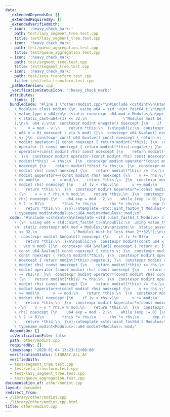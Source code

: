 ```yaml
---
data:
  _extendedDependsOn: []
  _extendedRequiredBy: []
  _extendedVerifiedWith:
  - icon: ':heavy_check_mark:'
    path: test/lazy_segment_tree.test.cpp
    title: test/lazy_segment_tree.test.cpp
  - icon: ':heavy_check_mark:'
    path: test/queue_aggregation.test.cpp
    title: test/queue_aggregation.test.cpp
  - icon: ':heavy_check_mark:'
    path: test/segment_tree.test.cpp
    title: test/segment_tree.test.cpp
  - icon: ':heavy_check_mark:'
    path: test/zeta_transform.test.cpp
    title: test/zeta_transform.test.cpp
  _pathExtension: cpp
  _verificationStatusIcon: ':heavy_check_mark:'
  attributes:
    links: []
  bundledCode: "#line 1 \"other/modint.cpp\"\n#include <cstdint>\n\ntemplate <std::uint_fast64_t\
    \ Modulus> class modint {\n  using u64 = std::uint_fast64_t;\n\npublic:\n  using\
    \ value_type = u64;\n\n  static constexpr u64 mod = Modulus;\n\nprivate:\n  static_assert(mod\
    \ < static_cast<u64>(1) << 32,\n                \"Modulus must be less than 2**32\"\
    );\n\n  u64 v;\n\n  constexpr modint &negate() noexcept {\n    if (v != 0)\n \
    \     v = mod - v;\n    return *this;\n  }\n\npublic:\n  constexpr modint(const\
    \ u64 x = 0) noexcept : v(x % mod) {}\n  constexpr u64 &value() noexcept { return\
    \ v; }\n  constexpr const u64 &value() const noexcept { return v; }\n  constexpr\
    \ modint operator+() const noexcept { return modint(*this); }\n  constexpr modint\
    \ operator-() const noexcept { return modint(*this).negate(); }\n  constexpr modint\
    \ operator+(const modint rhs) const noexcept {\n    return modint(*this) += rhs;\n\
    \  }\n  constexpr modint operator-(const modint rhs) const noexcept {\n    return\
    \ modint(*this) -= rhs;\n  }\n  constexpr modint operator*(const modint rhs) const\
    \ noexcept {\n    return modint(*this) *= rhs;\n  }\n  constexpr modint operator/(const\
    \ modint rhs) const noexcept {\n    return modint(*this) /= rhs;\n  }\n  constexpr\
    \ modint &operator+=(const modint rhs) noexcept {\n    v += rhs.v;\n    if (v\
    \ >= mod)\n      v -= mod;\n    return *this;\n  }\n  constexpr modint &operator-=(const\
    \ modint rhs) noexcept {\n    if (v < rhs.v)\n      v += mod;\n    v -= rhs.v;\n\
    \    return *this;\n  }\n  constexpr modint &operator*=(const modint rhs) noexcept\
    \ {\n    v = v * rhs.v % mod;\n    return *this;\n  }\n  constexpr modint &operator/=(modint\
    \ rhs) noexcept {\n    u64 exp = mod - 2;\n    while (exp != 0) {\n      if (exp\
    \ % 2 != 0)\n        *this *= rhs;\n      rhs *= rhs;\n      exp /= 2;\n    }\n\
    \    return *this;\n  }\n};\ntemplate <std::uint_fast64_t Modulus>\nconstexpr\
    \ typename modint<Modulus>::u64 modint<Modulus>::mod;\n"
  code: "#include <cstdint>\n\ntemplate <std::uint_fast64_t Modulus> class modint\
    \ {\n  using u64 = std::uint_fast64_t;\n\npublic:\n  using value_type = u64;\n\
    \n  static constexpr u64 mod = Modulus;\n\nprivate:\n  static_assert(mod < static_cast<u64>(1)\
    \ << 32,\n                \"Modulus must be less than 2**32\");\n\n  u64 v;\n\n\
    \  constexpr modint &negate() noexcept {\n    if (v != 0)\n      v = mod - v;\n\
    \    return *this;\n  }\n\npublic:\n  constexpr modint(const u64 x = 0) noexcept\
    \ : v(x % mod) {}\n  constexpr u64 &value() noexcept { return v; }\n  constexpr\
    \ const u64 &value() const noexcept { return v; }\n  constexpr modint operator+()\
    \ const noexcept { return modint(*this); }\n  constexpr modint operator-() const\
    \ noexcept { return modint(*this).negate(); }\n  constexpr modint operator+(const\
    \ modint rhs) const noexcept {\n    return modint(*this) += rhs;\n  }\n  constexpr\
    \ modint operator-(const modint rhs) const noexcept {\n    return modint(*this)\
    \ -= rhs;\n  }\n  constexpr modint operator*(const modint rhs) const noexcept\
    \ {\n    return modint(*this) *= rhs;\n  }\n  constexpr modint operator/(const\
    \ modint rhs) const noexcept {\n    return modint(*this) /= rhs;\n  }\n  constexpr\
    \ modint &operator+=(const modint rhs) noexcept {\n    v += rhs.v;\n    if (v\
    \ >= mod)\n      v -= mod;\n    return *this;\n  }\n  constexpr modint &operator-=(const\
    \ modint rhs) noexcept {\n    if (v < rhs.v)\n      v += mod;\n    v -= rhs.v;\n\
    \    return *this;\n  }\n  constexpr modint &operator*=(const modint rhs) noexcept\
    \ {\n    v = v * rhs.v % mod;\n    return *this;\n  }\n  constexpr modint &operator/=(modint\
    \ rhs) noexcept {\n    u64 exp = mod - 2;\n    while (exp != 0) {\n      if (exp\
    \ % 2 != 0)\n        *this *= rhs;\n      rhs *= rhs;\n      exp /= 2;\n    }\n\
    \    return *this;\n  }\n};\ntemplate <std::uint_fast64_t Modulus>\nconstexpr\
    \ typename modint<Modulus>::u64 modint<Modulus>::mod;"
  dependsOn: []
  isVerificationFile: false
  path: other/modint.cpp
  requiredBy: []
  timestamp: '2020-01-04 13:23:11+09:00'
  verificationStatus: LIBRARY_ALL_AC
  verifiedWith:
  - test/segment_tree.test.cpp
  - test/zeta_transform.test.cpp
  - test/lazy_segment_tree.test.cpp
  - test/queue_aggregation.test.cpp
documentation_of: other/modint.cpp
layout: document
redirect_from:
- /library/other/modint.cpp
- /library/other/modint.cpp.html
title: other/modint.cpp
---
```

